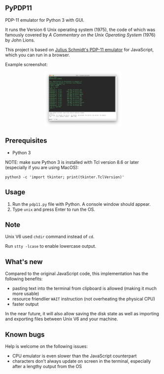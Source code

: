 ## PyPDP11
PDP-11 emulator for Python 3 with GUI. 

It runs the Version 6 Unix operating system (1975), the code of which was famously covered by *A Commentary on the Unix Operating System* (1976) by John Lions.

This project is based on [Julius Schmidt's PDP-11 emulator](http://pdp11.aiju.de) for JavaScript, which you can run in a browser.

Example screenshot:
<p align="center">
  <img
  src="https://github.com/amakukha/PyPDP11/raw/master/screenshots/PDP-11_emulator_for_Python_GUI_screenshot.png"
  width="250" alt="PDP-11 emulator for Python 3. This image of Version 6 Unix still retained /usr/ken directory belonging to Ken Thompson, albeit an empty one.">
</p>

## Prerequisites

 - Python 3
 
NOTE: make sure Python 3 is installed with Tcl version 8.6 or later (especially if you are using MacOS):
```
python3 -c 'import tkinter; print(tkinter.TclVersion)'
```

## Usage

  1. Run the `pdp11.py` file with Python. A console window should appear.
  2. Type `unix` and press Enter to run the OS.

## Note

Unix V6 used `chdir` command instead of `cd`.

Run `stty -lcase` to enable lowercase output.

## What's new
Compared to the original JavaScript code, this implementation has the following benefits:
 - pasting text into the terminal from clipboard is allowed (making it much more usable)
 - resource friendlier `WAIT` instruction (not overheating the physical CPU)
 - faster output 

In the near future, it will also allow saving the disk state as well as importing and exporting
files between Unix V6 and your machine.

## Known bugs
Help is welcome on the following issues:
 - CPU emulator is even slower than the JavaScript counterpart
 - characters don't always update on screen in the terminal, especially after a lengthy output from
   the OS
